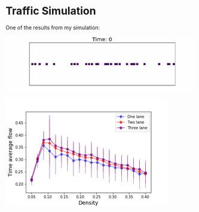 # Traffic Simulation
One of the results from my simulation: 

![](Results/One_lane.gif)

![](Results/one_two_three_lane_compare.png)
